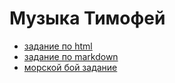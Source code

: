 # Музыка Тимофей
+ [задание по html](ABOUT_html.html)
+ [задание по markdown](ABOUT.md)
+ [морской бой задание](battleship.html)
